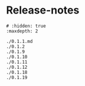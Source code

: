 # Release-notes

```{toctree}
# :hidden: true
:maxdepth: 2

./0.1.1.md
./0.1.2
./0.1.9
./0.1.10
./0.1.11
./0.1.12
./0.1.18
./0.1.19

```

